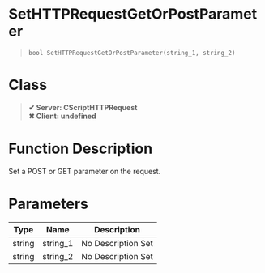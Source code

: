 # SetHTTPRequestGetOrPostParameter
> `bool SetHTTPRequestGetOrPostParameter(string_1, string_2)`
# Class
> __✔ Server: CScriptHTTPRequest__  
> __✖ Client: undefined__  
# Function Description
Set a POST or GET parameter on the request.
# Parameters
Type|Name|Description
--|--|--
string|string_1|No Description Set
string|string_2|No Description Set
